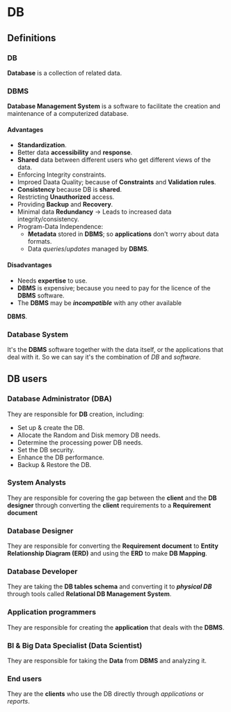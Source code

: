 # DB

## Definitions
### DB
**Database** is a collection of related data.

### DBMS
**Database Management System** is a software to facilitate the creation and maintenance of a computerized database.

#### Advantages
- **Standardization**.
- Better data **accessibility** and **response**.
- **Shared** data between different users who get different views of the data.
- Enforcing Integrity constraints.
- Improed Daata Quality; because of **Constraints** and **Validation rules**.
- **Consistency** because DB is **shared**.
- Restricting **Unauthorized** access.
- Providing **Backup** and **Recovery**.
- Minimal data **Redundancy** -> Leads to increased data integrity/consistency.
- Program-Data Independence:
    - **Metadata** stored in **DBMS**; so **applications** don't worry about data formats.
    - Data *queries*/*updates* managed by **DBMS**.

#### Disadvantages
- Needs **expertise** to use.
- **DBMS** is expensive; because you need to pay for the licence of the **DBMS** software.
- The **DBMS** may be ***incompatible*** with any other available

**DBMS**.
### Database System
It's the **DBMS** software together with the data itself, or the applications that deal with it. So we can say it's the combination of *DB* and *software*.

## DB users
### Database Administrator (DBA)
They are responsible for **DB** creation, including:
- Set up & create the DB.
- Allocate the Random and Disk memory DB needs.
- Determine the processing power DB needs.
- Set the DB security.
- Enhance the DB performance.
- Backup & Restore the DB.

### System Analysts
They are responsible for covering the gap between the **client** and the **DB designer** through converting the **client** requirements to a **Requirement document**

### Database Designer
They are responsible for converting the **Requirement document** to **Entity Relationship Diagram (ERD)** and using the **ERD** to make **DB Mapping**.

### Database Developer
They are taking the **DB tables schema** and converting it to ***physical DB*** through tools called **Relational DB Management System**.

### Application programmers
They are responsible for creating the **application** that deals with the **DBMS**.

### BI & Big Data Specialist (Data Scientist)
They are responsible for taking the **Data** from **DBMS** and analyzing it.

### End users
They are the **clients** who use the DB directly through *applications* or *reports*.